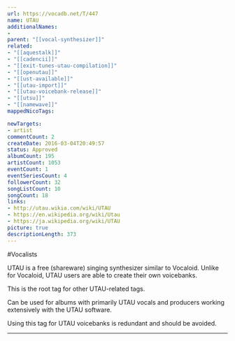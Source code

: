 ```yaml
---
url: https://vocadb.net/T/447
name: UTAU
additionalNames: 
- 
parent: "[[vocal-synthesizer]]"
related:
- "[[aquestalk]]"
- "[[cadencii]]"
- "[[exit-tunes-utau-compilation]]"
- "[[openutau]]"
- "[[ust-available]]"
- "[[utau-import]]"
- "[[utau-voicebank-release]]"
- "[[utsu]]"
- "[[namewave]]"
mappedNicoTags:

newTargets:
- artist
commentCount: 2
createDate: 2016-03-04T20:49:57
status: Approved
albumCount: 195
artistCount: 1053
eventCount: 1
eventSeriesCount: 4
followerCount: 32
songListCount: 10
songCount: 18
links: 
- http://utau.wikia.com/wiki/UTAU
- https://en.wikipedia.org/wiki/Utau
- https://ja.wikipedia.org/wiki/UTAU
picture: true
descriptionLength: 373
---
```


#Vocalists

UTAU is a free (shareware) singing synthesizer similar to Vocaloid. Unlike for Vocaloid, UTAU users are able to create their own voicebanks.

This is the root tag for other UTAU-related tags.

Can be used for albums with primarily UTAU vocals and producers working extensively with the UTAU software. 

Using this tag for UTAU voicebanks is redundant and should be avoided.

---

